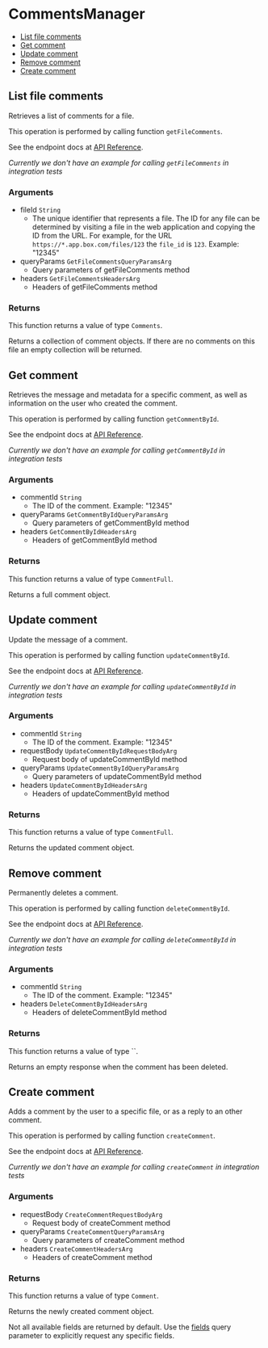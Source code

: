 # CommentsManager


- [List file comments](#list-file-comments)
- [Get comment](#get-comment)
- [Update comment](#update-comment)
- [Remove comment](#remove-comment)
- [Create comment](#create-comment)

## List file comments

Retrieves a list of comments for a file.

This operation is performed by calling function `getFileComments`.

See the endpoint docs at
[API Reference](https://developer.box.com/reference/get-files-id-comments/).

*Currently we don't have an example for calling `getFileComments` in integration tests*

### Arguments

- fileId `String`
  - The unique identifier that represents a file.  The ID for any file can be determined by visiting a file in the web application and copying the ID from the URL. For example, for the URL `https://*.app.box.com/files/123` the `file_id` is `123`. Example: "12345"
- queryParams `GetFileCommentsQueryParamsArg`
  - Query parameters of getFileComments method
- headers `GetFileCommentsHeadersArg`
  - Headers of getFileComments method


### Returns

This function returns a value of type `Comments`.

Returns a collection of comment objects. If there are no
comments on this file an empty collection will be returned.


## Get comment

Retrieves the message and metadata for a specific comment, as well
as information on the user who created the comment.

This operation is performed by calling function `getCommentById`.

See the endpoint docs at
[API Reference](https://developer.box.com/reference/get-comments-id/).

*Currently we don't have an example for calling `getCommentById` in integration tests*

### Arguments

- commentId `String`
  - The ID of the comment. Example: "12345"
- queryParams `GetCommentByIdQueryParamsArg`
  - Query parameters of getCommentById method
- headers `GetCommentByIdHeadersArg`
  - Headers of getCommentById method


### Returns

This function returns a value of type `CommentFull`.

Returns a full comment object.


## Update comment

Update the message of a comment.

This operation is performed by calling function `updateCommentById`.

See the endpoint docs at
[API Reference](https://developer.box.com/reference/put-comments-id/).

*Currently we don't have an example for calling `updateCommentById` in integration tests*

### Arguments

- commentId `String`
  - The ID of the comment. Example: "12345"
- requestBody `UpdateCommentByIdRequestBodyArg`
  - Request body of updateCommentById method
- queryParams `UpdateCommentByIdQueryParamsArg`
  - Query parameters of updateCommentById method
- headers `UpdateCommentByIdHeadersArg`
  - Headers of updateCommentById method


### Returns

This function returns a value of type `CommentFull`.

Returns the updated comment object.


## Remove comment

Permanently deletes a comment.

This operation is performed by calling function `deleteCommentById`.

See the endpoint docs at
[API Reference](https://developer.box.com/reference/delete-comments-id/).

*Currently we don't have an example for calling `deleteCommentById` in integration tests*

### Arguments

- commentId `String`
  - The ID of the comment. Example: "12345"
- headers `DeleteCommentByIdHeadersArg`
  - Headers of deleteCommentById method


### Returns

This function returns a value of type ``.

Returns an empty response when the comment has been deleted.


## Create comment

Adds a comment by the user to a specific file, or
as a reply to an other comment.

This operation is performed by calling function `createComment`.

See the endpoint docs at
[API Reference](https://developer.box.com/reference/post-comments/).

*Currently we don't have an example for calling `createComment` in integration tests*

### Arguments

- requestBody `CreateCommentRequestBodyArg`
  - Request body of createComment method
- queryParams `CreateCommentQueryParamsArg`
  - Query parameters of createComment method
- headers `CreateCommentHeadersArg`
  - Headers of createComment method


### Returns

This function returns a value of type `Comment`.

Returns the newly created comment object.

Not all available fields are returned by default. Use the
[fields](#param-fields) query parameter to explicitly request
any specific fields.


